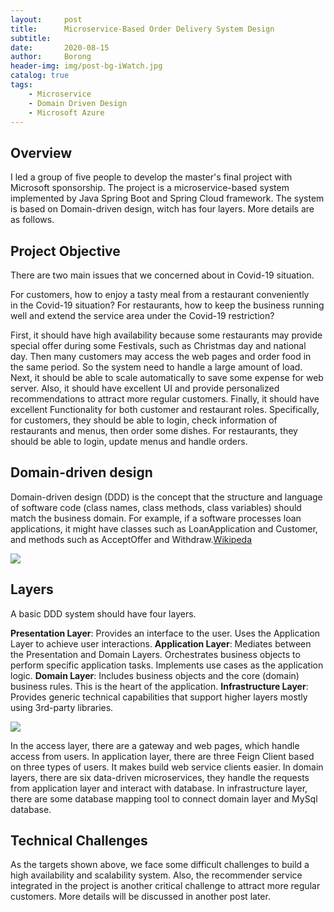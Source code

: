 ```yaml
---
layout:     post
title:      Microservice-Based Order Delivery System Design
subtitle:   
date:       2020-08-15
author:     Borong
header-img: img/post-bg-iWatch.jpg
catalog: true
tags:
    - Microservice
    - Domain Driven Design
    - Microsoft Azure
---
```



## Overview

I led a group of five people to develop the master's final project with Microsoft sponsorship. The project is a microservice-based system implemented by Java Spring Boot and Spring Cloud framework. The system is based on Domain-driven design, witch has four layers. More details are as follows.

## Project Objective

There are two main issues that we concerned about in Covid-19 situation.

For customers, how to enjoy a tasty meal from a restaurant conveniently in the Covid-19 situation? For restaurants, how to keep the business running well and extend the service area under the Covid-19 restriction?



First, it should have high availability because some restaurants may provide special offer during some Festivals, such as Christmas day and national day. Then many customers may access the web pages and order food in the same period. So the system need to handle a large amount of load. Next, it should be able to scale automatically to save some expense for web server. Also, it should have excellent UI and provide personalized recommendations to attract more regular customers. Finally, it should have excellent Functionality for both customer and restaurant roles. Specifically, for customers, they should be able to login, check information of restaurants and menus, then order some dishes. For restaurants, they should be able to login, update menus and handle orders.

## Domain-driven design

Domain-driven design (DDD) is the concept that the structure and language of software code (class names, class methods, class variables) should match the business domain. For example, if a software processes loan applications, it might have classes such as LoanApplication and Customer, and methods such as AcceptOffer and Withdraw.[Wikipeda](https://en.wikipedia.org/wiki/Domain-driven_design)

![](https://ws4.sinaimg.cn/large/006tKfTcgy1fhg20ydk8uj30go0brwh1.jpg)

## Layers
A basic DDD system should have four layers.

**Presentation Layer**: Provides an interface to the user. Uses the Application Layer to achieve user interactions.
**Application Layer**: Mediates between the Presentation and Domain Layers. Orchestrates business objects to perform specific application tasks. Implements use cases as the application logic.
**Domain Layer**: Includes business objects and the core (domain) business rules. This is the heart of the application.
**Infrastructure Layer**: Provides generic technical capabilities that support higher layers mostly using 3rd-party libraries.

![](https://ws4.sinaimg.cn/large/006tKfTcgy1fhg20ydk8uj30go0brwh1.jpg)

In the access layer, there are a gateway and web pages, which handle access from users. In application layer, there are three Feign Client based on three types of users. It makes build web service clients easier. In domain layers, there are six data-driven microservices, they handle the requests from application layer and
interact with database. In infrastructure layer, there are some database mapping tool to connect domain layer and MySql database.

## Technical Challenges

As the targets shown above, we face some difficult challenges to build a high availability and scalability system. Also, the recommender service integrated in the project is another critical challenge to attract more regular customers. More details will be discussed in another post later.

